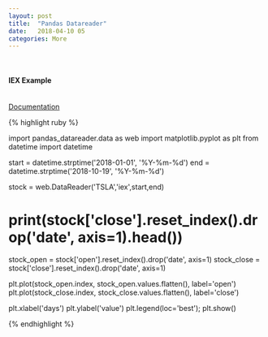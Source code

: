 ```yaml
---
layout: post
title:  "Pandas Datareader"
date:   2018-04-10 05
categories: More
---
```

<br />
<h4>IEX Example</h4>
<br />
<a href="https://pandas-datareader.readthedocs.io/en/latest/">
Documentation
</a>
<br />

{% highlight ruby %}

import pandas_datareader.data as web
import matplotlib.pyplot as plt
from datetime import datetime

start = datetime.strptime('2018-01-01', '%Y-%m-%d')
end = datetime.strptime('2018-10-19', '%Y-%m-%d')

stock = web.DataReader('TSLA','iex',start,end)
# print(stock['close'].reset_index().drop('date', axis=1).head())
stock_open = stock['open'].reset_index().drop('date', axis=1)
stock_close = stock['close'].reset_index().drop('date', axis=1)

plt.plot(stock_open.index, stock_open.values.flatten(), label='open')
plt.plot(stock_close.index, stock_close.values.flatten(), label='close')

plt.xlabel('days')
plt.ylabel('value')
plt.legend(loc='best');
plt.show()

{% endhighlight %}
